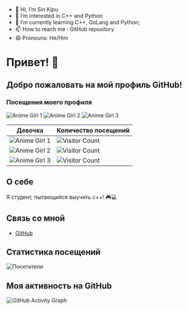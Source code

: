 - 👋 Hi, I’m Sin Kipu
- 👀 I’m interested in C++ and Python
- 🌱 I’m currently learning C++, GoLang and Python;
- 📫 How to reach me : GitHub repository
- 😄 Pronouns: He/Him

# Привет! 👋

## Добро пожаловать на мой профиль GitHub!

### Посещения моего профиля

![Anime Girl 1](https://example.com/anime-girl-1.png) ![Anime Girl 2](https://example.com/anime-girl-2.png) ![Anime Girl 3](https://example.com/anime-girl-3.png)

| Девочка          | Количество посещений |
|------------------|----------------------|
| ![Anime Girl 1](https://example.com/anime-girl-1.png) | ![Visitor Count](https://komarev.com/ghpvc/?username=yourusername&color=green) |
| ![Anime Girl 2](https://example.com/anime-girl-2.png) | ![Visitor Count](https://komarev.com/ghpvc/?username=yourusername&color=blue) |
| ![Anime Girl 3](https://example.com/anime-girl-3.png) | ![Visitor Count](https://komarev.com/ghpvc/?username=yourusername&color=red) |

## О себе
Я студент, пытающийся выучить c++! 🎮💻

## Связь со мной
- [GitHub](https://github.com/AnSafov07)


## Статистика посещений
![Посетители](https://komarev.com/ghpvc/?username=AnSafov07&color=green)

## Моя активность на GitHub
![GitHub Activity Graph](https://activity-graph.herokuapp.com/graph?username=AnSafov07&theme=react)
